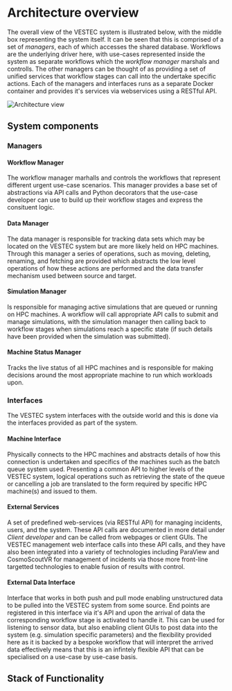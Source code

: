 # Architecture overview

The overall view of the VESTEC system is illustrated below, with the middle box representing the system itself. It can be seen that this is comprised of a set of _managers_, each of which accesses the shared database. Workflows are the underlying driver here, with use-cases represented inside the system as separate workflows which the _workflow manager_ marshals and controlls. The other managers can be thought of as providing a set of unified services that workflow stages can call into the undertake specific actions. Each of the managers and interfaces runs as a separate Docker container and provides it's services via webservices using a RESTful API.

![Architecture view](https://raw.githubusercontent.com/VESTEC-EU/vestec-system/main/Docs/architecture_view.png)

## System components 

### Managers

#### Workflow Manager
The workflow manager marhalls and controls the workflows that represent different urgent use-case scenarios. This manager provides a base set of abstractions via API calls and Python decorators that the use-case developer can use to build up their workflow stages and express the consituent logic. 

#### Data Manager

The data manager is responsible for tracking data sets which may be located on the VESTEC system but are more likely held on HPC machines. Through this manager a series of operations, such as moving, deleting, renaming, and fetching are provided which abstracts the low level operations of how these actions are performed and the data transfer mechanism used between source and target.

#### Simulation Manager

Is responsible for managing active simulations that are queued or running on HPC machines. A workflow will call appropriate API calls to submit and manage simulations, with the simulation manager then calling back to workflow stages when simulations reach a specific state (if such details have been provided when the simulation was submitted).

#### Machine Status Manager

Tracks the live status of all HPC machines and is responsible for making decisions around the most appropriate machine to run which workloads upon. 

### Interfaces

The VESTEC system interfaces with the outside world and this is done via the interfaces provided as part of the system. 

#### Machine Interface

Physically connects to the HPC machines and abstracts details of how this connection is undertaken and specifics of the machines such as the batch queue system used. Presenting a common API to higher levels of the VESTEC system, logical operations such as retrieving the state of the queue or cancelling a job are translated to the form required by specific HPC machine(s) and issued to them.

#### External Services

A set of predefined web-services (via RESTful API) for managing incidents, users, and the system. These API calls are documented in more detail under _Client developer_ and can be called from webpages or client GUIs. The VESTEC management web interface calls into these API calls, and they have also been integrated into a variety of technologies including ParaView and CosmoScoutVR for management of incidents via those more front-line targetted technologies to enable fusion of results with control.

#### External Data Interface

Interface that works in both push and pull mode enabling unstructured data to be pulled into the VESTEC system from some source. End points are registered in this interface via it's API and upon the arrival of data the corresponding workflow stage is activated to handle it. This can be used for listening to sensor data, but also enabling client GUIs to post data into the system (e.g. simulation specific parameters) and the flexibility provided here as it is backed by a bespoke workflow that will interpret the arrived data effectively means that this is an infintely flexible API that can be specialised on a use-case by use-case basis. 

## Stack of Functionality 
